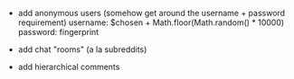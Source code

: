 - add anonymous users (somehow get around the username + password requirement)
username: $chosen + Math.floor(Math.random() * 10000)
password: fingerprint

- add chat "rooms" (a la subreddits)
- add hierarchical comments
